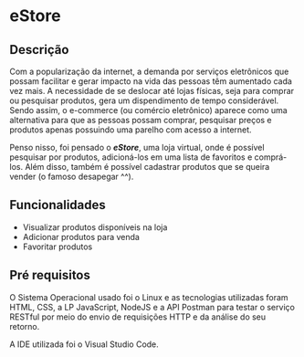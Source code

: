 # eStore

## Descrição

Com a popularização da internet, a demanda por serviços eletrônicos que possam facilitar e gerar impacto na vida das pessoas têm aumentado cada vez mais. A necessidade de se deslocar até lojas físicas, seja para comprar ou pesquisar produtos, gera um dispendimento de tempo considerável. Sendo assim, o e-commerce (ou comércio eletrônico) aparece como uma alternativa para que as pessoas possam comprar, pesquisar preços e produtos apenas possuindo uma parelho com acesso a internet.

Penso nisso, foi pensado o **_eStore_**, uma loja virtual, onde é possível pesquisar por produtos, adicioná-los em uma lista de favoritos e comprá-los. Além disso, também é possível cadastrar produtos que se queira vender (o famoso desapegar ^^).

## Funcionalidades

- Visualizar produtos disponíveis na loja
- Adicionar produtos para venda
- Favoritar produtos

## Pré requisitos

O Sistema Operacional usado foi o Linux e as tecnologias utilizadas foram HTML, CSS, a LP JavaScript, NodeJS e a API Postman para testar o serviço RESTful por meio do envio de requisições HTTP e da análise do seu retorno.

A IDE utilizada foi o Visual Studio Code.

